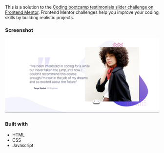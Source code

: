 
This is a solution to the [Coding bootcamp testimonials slider challenge on Frontend Mentor](https://www.frontendmentor.io/challenges/coding-bootcamp-testimonials-slider-4FNyLA8JL). Frontend Mentor challenges help you improve your coding skills by building realistic projects. 


### Screenshot

![](..\coding-bootcamp-testimonials-slider-master\solution\desktop1.png)



### Built with

- HTML
- CSS 
- Javascript





